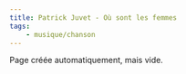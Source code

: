 ```yaml
---
title: Patrick Juvet - Où sont les femmes
tags:
    - musique/chanson
---
```


Page créée automatiquement, mais vide.

